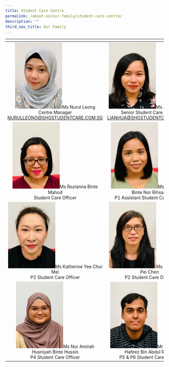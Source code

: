 ```yaml
---
title: Student Care Centre
permalink: /about-us/our-family/student-care-centre/
description: ""
third_nav_title: Our Family
---
```

<table width="600px">
<thead>
  <tr>
    <th width="150px"></th>
    <th width="150px"></th>
    <th width="150px"></th>
  </tr>
</thead>
<tbody>
  <tr>
<td style="text-align: center;"><img src="/images/About%20us/Student%20Care%20Centre/image7.jpg" style ="width:150px">Ms Nurul Leong<br>Centre Manager<br><a href="mailto:NURULLEONG@SHGSTUDENTCARE.COM.SG">NURULLEONG@SHGSTUDENTCARE.COM.SG</a></td>
<td style="text-align: center;"><img src="/images/About%20us/Student%20Care%20Centre/image9.jpg" style ="width:150px">Ms Azlin Arziana<br>Senior Student Care Officer<br><a href="mailto:LIANHUA@SHGSTUDENTCARE.COM.SG">LIANHUA@SHGSTUDENTCARE.COM.SG</a></td>
<td style="text-align: center;"></td>
  </tr>
  <tr>
<td style="text-align: center;"><img src="/images/About%20us/Student%20Care%20Centre/image8.jpg" style ="width:150px">Ms Rozianna Binte Mahod<br>Student Care Officer</td>
<td style="text-align: center;"><img src="/images/About%20us/Student%20Care%20Centre/image11.jpg" style ="width:150px">Ms Qhurraisha Binte Nor Rihsam<br>P1 Assistant Student Care Officer</td>
<td style="text-align: center;"><img src="/images/About%20us/Student%20Care%20Centre/image10.jpg" style ="width:150px">Ms Fasha Binte Ishak<br>P1 Student Care Officer</td>
  </tr>
   <tr>
<td style="text-align: center;"><img src="/images/About%20us/Student%20Care%20Centre/image2.jpg" style ="width:150px">Ms Katherine Yee Chui Mei<br>P2 Student Care Officer</td>
<td style="text-align: center;"><img src="/images/About%20us/Student%20Care%20Centre/image1.jpg" style ="width:150px">Ms Fiona Cheng Pei Chen<br>P2 Student Care Officer</td>
<td style="text-align: center;"><img src="/images/About%20us/Student%20Care%20Centre/image4.jpg" style ="width:150px">Ms Carol Zhen Hong<br>P3 Student Care Officer</td>
  </tr>
  <tr>
<td style="text-align: center;"><img src="/images/About%20us/Student%20Care%20Centre/image3.jpg" style ="width:150px">Ms Nur Amirah Husniyah Binte Hussin<br>P4 Student Care Officer</td>
<td style="text-align: center;"><img src="/images/About%20us/Student%20Care%20Centre/image6.jpg" style ="width:150px">Mr Mohammad Hafeez Bin Abdul Rahim<br>P5 & P6 Student Care Officer</td>
<td style="text-align: center;"></td>
  </tr>
</tbody>
</table>